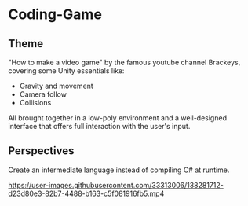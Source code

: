 # Coding-Game

## Theme 
"How to make a video game" by the famous youtube channel Brackeys, covering some Unity essentials like:
* Gravity and movement
* Camera follow
* Collisions

All brought together in a low-poly environment and a well-designed interface that offers full interaction with the user's input.

## Perspectives
Create an intermediate language instead of compiling C# at runtime.



https://user-images.githubusercontent.com/33313006/138281712-d23d80e3-82b7-4488-b163-c5f081916fb5.mp4

